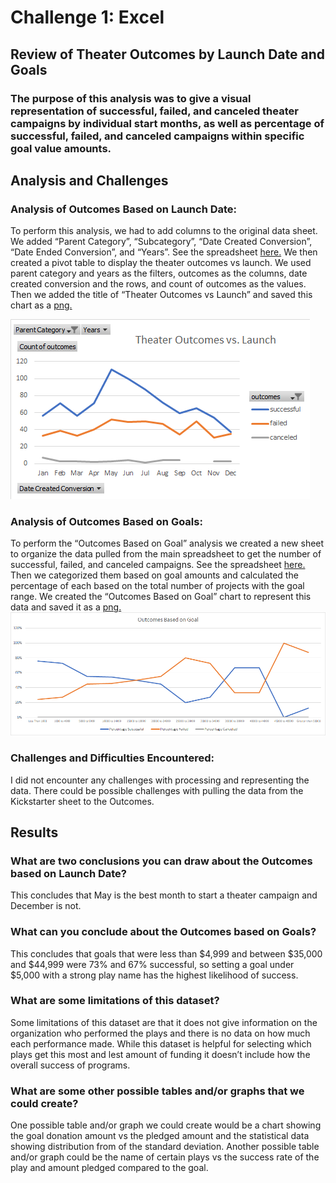 # **Challenge 1: Excel**
## Review of Theater Outcomes by Launch Date and Goals 
### The purpose of this analysis was to give a visual representation of successful, failed, and canceled theater campaigns by individual start months, as well as percentage of successful, failed, and canceled campaigns within specific goal value amounts. 
## Analysis and Challenges
### **Analysis of Outcomes Based on Launch Date:** 
To perform this analysis, we had to add columns to the original data sheet. We added “Parent Category”, “Subcategory”, “Date Created Conversion”, “Date Ended Conversion”, and “Years”. See the spreadsheet [here.](https://github.com/mthalken/kickstarter-analysis/blob/main/Kickstarter%20Challenge.xlsx) We then created a pivot table  to display the theater outcomes vs launch. We used parent category and years as the filters, outcomes as the columns, date created conversion and the rows, and count of outcomes as the values. Then we added the title of “Theater Outcomes vs Launch” and saved this chart as a [png.](https://github.com/mthalken/kickstarter-analysis/blob/main/Theater%20Outcomes%20vs.%20Launch.png) 

![Theater_Outcomes_vs._Launch.png](Theater_Outcomes_vs._Launch.png)
### **Analysis of Outcomes Based on Goals:** 
To perform the “Outcomes Based on Goal” analysis we created a new sheet to organize the data pulled from the main spreadsheet to get the number of successful, failed, and canceled campaigns. See the spreadsheet [here.](https://github.com/mthalken/kickstarter-analysis/blob/main/Kickstarter%20Challenge.xlsx) Then we categorized them based on goal amounts and calculated the percentage of each based on the total number of projects with the goal range. We created the “Outcomes Based on Goal” chart to represent this data and saved it as a [png.](https://github.com/mthalken/kickstarter-analysis/blob/main/Outcomes%20vs%20Goals%20.png) 
![Outcomes_vs_Goals.png](Outcomes_vs_Goals.png)
### **Challenges and Difficulties Encountered:** 
I did not encounter any challenges with processing and representing the data. There could be possible challenges with pulling the data from the Kickstarter sheet to the Outcomes. 
## Results
### **What are two conclusions you can draw about the Outcomes based on Launch Date?**
This concludes that May is the best month to start a theater campaign and December is not. 
### **What can you conclude about the Outcomes based on Goals?** 
This concludes that goals that were less than $4,999 and between $35,000 and $44,999 were 73% and 67% successful, so setting a goal under $5,000 with a strong play name has the highest likelihood of success.
### **What are some limitations of this dataset?** 
Some limitations of this dataset are that it does not give information on the organization who performed the plays and there is no data on how much each performance made. While this dataset is helpful for selecting which plays get this most and lest amount of funding it doesn’t include how the overall success of programs. 
### **What are some other possible tables and/or graphs that we could create?** 
One possible table and/or graph we could create would be a chart showing the goal donation amount vs the pledged amount and the statistical data showing distribution from of the standard deviation. Another possible table and/or graph could be the name of certain plays vs the success rate of the play and amount pledged compared to the goal.
